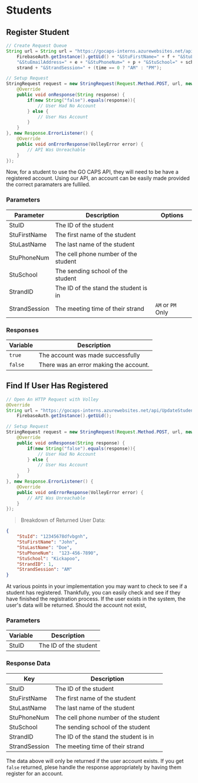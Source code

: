 # Students

## Register Student
```java
// Create Request Queue
String url = String url = "https://gocaps-interns.azurewebsites.net/api/UpdateStudent?code=12345qwerty&StuID=" + 
    FirebaseAuth.getInstance().getUid() + "&StuFirstName=" + f + "&StuLastName=" + l + 
    "&StuEmailAddress=" + e + "&StuPhoneNum=" + p + "&StuSchool=" + school + "&StrandID=" + 
    strand + "&StrandSession=" + (time == 0 ? "AM" : "PM");

// Setup Request
StringRequest request = new StringRequest(Request.Method.POST, url, new Response.Listener<String>(){
    @Override
    public void onResponse(String response) {
        if(new String("false").equals(response)){
            // User Had No Account
        } else {
            // User Has Account
        }
    }
}, new Response.ErrorListener() {
    @Override
    public void onErrorResponse(VolleyError error) {
        // API Was Unreachable
    }
});
```

Now, for a student to use the GO CAPS API, they will need to be have a registered account. Using our API, an account can be easily made provided the correct paramaters are fulliled.

### Parameters

Parameter | Description | Options
--------- | ----------- | -------
StuID | The ID of the student
StuFirstName | The first name of the student
StuLastName | The last name of the student
StuPhoneNum | The cell phone number of the student
StuSchool | The sending school of the student
StrandID | The ID of the stand the student is in
StrandSession | The meeting time of their strand | `AM` or `PM` Only

### Responses

Variable | Description 
------- | -----------
`true` | The account was made successfully
`false` | There was an error making the account.

## Find If User Has Registered

```java
// Open An HTTP Request with Volley
@Override
String url = "https://gocaps-interns.azurewebsites.net/api/UpdateStudent?code=12345qwerty&StuID=" +
    FirebaseAuth.getInstance().getUid();

// Setup Request
StringRequest request = new StringRequest(Request.Method.POST, url, new Response.Listener<String>(){
    @Override
    public void onResponse(String response) {
        if(new String("false").equals(response)){
            // User Had No Account
        } else {
            // User Has Account
        }
    }
}, new Response.ErrorListener() {
    @Override
    public void onErrorResponse(VolleyError error) {
        // API Was Unreachable
    }
});
```

> Breakdown of Returned User Data:

```json
{
    "StuId": "12345678dfvbgnh",
    "StuFirstName": "John",
    "StuLastName": "Doe",
    "StuPhoneNum":  "123-456-7890",
    "StuSchool": "Kickapoo",
    "StrandID": 1,
    "StrandSession": "AM"
}
```

At various points in your implementation you may want to check to see if a student has registered. Thankfully, you can easily check and see if they have finished the registration process. If the user exists in the system, the user's data will be returned. Should the account not exist, 

### Parameters

Variable | Description
-------- | -----------
StuID | The ID of the student

### Response Data

Key | Description
--- | -----------
StuID | The ID of the student
StuFirstName | The first name of the student
StuLastName | The last name of the student
StuPhoneNum | The cell phone number of the student
StuSchool | The sending school of the student
StrandID | The ID of the stand the student is in
StrandSession | The meeting time of their strand

<aside class="warning">
The data above will only be returned if the user account exists. If you get <code>false</code> returned, plese handle the response appropriately by having them register for an account.
</aside>